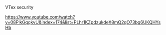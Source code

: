 VTex security

https://www.youtube.com/watch?v=08PlkGqqkvU&index=174&list=PLhr1KZpdzukdeX8mQ2qO73bg6UKQHYsHb
